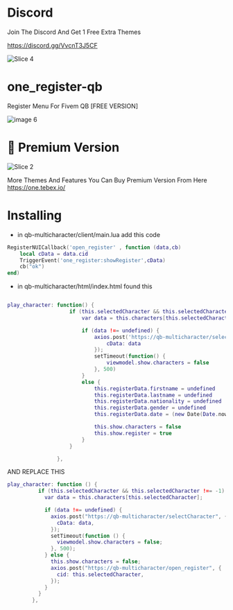 # Discord
Join The Discord And Get 1 Free Extra Themes

https://discord.gg/VvcnT3J5CF


![Slice 4](https://github.com/one-developments/one_register-qb/assets/144623082/c1fa5ca6-9f78-481e-bd3d-d54aceefca58)

# one_register-qb
Register Menu For Fivem QB [FREE VERSION]

![image 6](https://github.com/one-developments/one_register-qb/assets/144623082/de8ce237-aa01-4a4d-b228-b971f7f433cb)



# 🌟 Premium Version

![Slice 2](https://github.com/one-developments/one_register-qb/assets/144623082/6487f819-6233-4c25-94d1-ddb1615e6955)



More Themes And Features You Can Buy Premium Version From Here https://one.tebex.io/ 

# Installing 

* in qb-multicharacter/client/main.lua add this code 

```lua
RegisterNUICallback('open_register' , function (data,cb)
    local cData = data.cid
    TriggerEvent('one_register:showRegister',cData)
    cb("ok")
end)
```

* in qb-multicharacter/html/index.html found this


```lua

play_character: function() {
                    if (this.selectedCharacter && this.selectedCharacter !== -1) {
                        var data = this.characters[this.selectedCharacter]

                        if (data !== undefined) {
                            axios.post('https://qb-multicharacter/selectCharacter', {
                                cData: data
                            });
                            setTimeout(function() {
                                viewmodel.show.characters = false
                            }, 500)
                        }
                        else {
                            this.registerData.firstname = undefined
                            this.registerData.lastname = undefined
                            this.registerData.nationality = undefined
                            this.registerData.gender = undefined
                            this.registerData.date = (new Date(Date.now() - (new Date()).getTimezoneOffset() * 60000)).toISOString().substr(0, 10)

                            this.show.characters = false
                            this.show.register = true
                        }
                    }

                },
```


AND REPLACE THIS 


```lua
play_character: function () {
          if (this.selectedCharacter && this.selectedCharacter !== -1) {
            var data = this.characters[this.selectedCharacter];

            if (data !== undefined) {
              axios.post("https://qb-multicharacter/selectCharacter", {
                cData: data,
              });
              setTimeout(function () {
                viewmodel.show.characters = false;
              }, 500);
            } else {
              this.show.characters = false;
              axios.post("https://qb-multicharacter/open_register", {
                cid: this.selectedCharacter,
              });
            }
          }
        },
```

